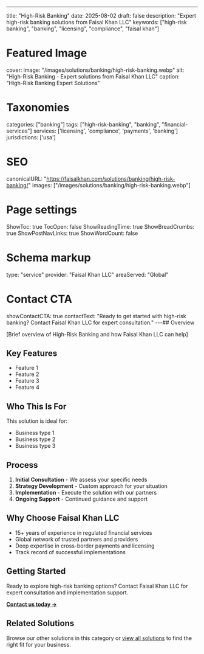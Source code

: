 ---
title: "High-Risk Banking"
date: 2025-08-02
draft: false
description: "Expert high-risk banking solutions from Faisal Khan LLC"
keywords: ["high-risk banking", "banking", "licensing", "compliance", "faisal khan"]

# Featured Image
cover:
    image: "/images/solutions/banking/high-risk-banking.webp"
    alt: "High-Risk Banking - Expert solutions from Faisal Khan LLC"
    caption: "High-Risk Banking Expert Solutions"

# Taxonomies
categories: ["banking"]
tags: ["high-risk-banking", "banking", "financial-services"]
services: ['licensing', 'compliance', 'payments', 'banking']
jurisdictions: ['usa']

# SEO
canonicalURL: "https://faisalkhan.com/solutions/banking/high-risk-banking/"
images: ["/images/solutions/banking/high-risk-banking.webp"]

# Page settings
ShowToc: true
TocOpen: false
ShowReadingTime: true
ShowBreadCrumbs: true
ShowPostNavLinks: true
ShowWordCount: false

# Schema markup
type: "service"
provider: "Faisal Khan LLC"
areaServed: "Global"

# Contact CTA
showContactCTA: true
contactText: "Ready to get started with high-risk banking? Contact Faisal Khan LLC for expert consultation."
---## Overview

[Brief overview of High-Risk Banking and how Faisal Khan LLC can help]

## Key Features

- Feature 1
- Feature 2  
- Feature 3
- Feature 4

## Who This Is For

This solution is ideal for:

- Business type 1
- Business type 2
- Business type 3

## Process

1. **Initial Consultation** - We assess your specific needs
2. **Strategy Development** - Custom approach for your situation  
3. **Implementation** - Execute the solution with our partners
4. **Ongoing Support** - Continued guidance and support

## Why Choose Faisal Khan LLC

- 15+ years of experience in regulated financial services
- Global network of trusted partners and providers
- Deep expertise in cross-border payments and licensing
- Track record of successful implementations

## Getting Started

Ready to explore high-risk banking options? Contact Faisal Khan LLC for expert consultation and implementation support.

**[Contact us today →](mailto:contact@faisalkhan.com)**

## Related Solutions

Browse our other solutions in this category or [view all solutions](/solutions/) to find the right fit for your business.

